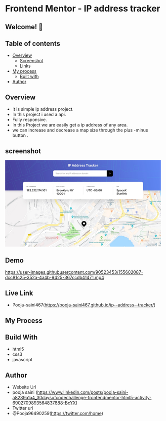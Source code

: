 # Frontend Mentor - IP address tracker

## Welcome! 👋

## Table of contents

- [Overview](#overview)
  - [Screenshot](#screenshot)
  - [Links](#links)
- [My process](#my-process)
  - [Built with](#built-with)
- [Author](#author)

## Overview 
- It is simple ip address project.
- In this project i used a api.
- Fully responsive.
-  In this Project we are easily get a ip address of any area.
-  we can increase and decrease a map size through the plus -minus button .

## screenshot
<img src="https://github.com/Pooja-saini467/ip--address--tracker/blob/main/design/desktop-design.jpg">

## Demo

https://user-images.githubusercontent.com/90523453/155602087-dcc81c25-352a-4a4b-9425-367ccdb41471.mp4

## Live Link
- Pooja-saini467(https://pooja-saini467.github.io/ip--address--tracker/)


## My Process
## Build With
- html5
- css3
- javascript

## Author
- Website Url
- pooja saini (https://www.linkedin.com/posts/pooja-saini-a8239a1a4_30daysofcodechallenge-frontendmentor-html5-activity-6902709893564837888-BcYX)
- Twitter url
- @Pooja96490259(https://twitter.com/home)
